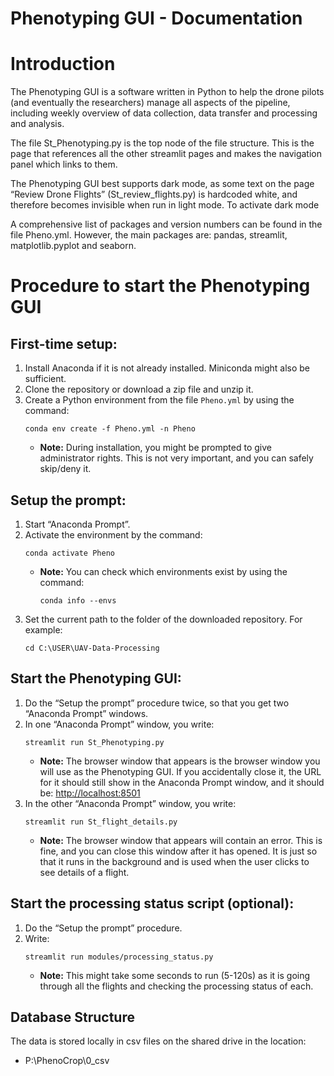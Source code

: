 # Phenotyping GUI - Documentation

# Introduction
The Phenotyping GUI is a software written in Python to help the drone pilots (and eventually the researchers) manage all aspects of the pipeline, including weekly overview of data collection, data transfer and processing and analysis.

The file St_Phenotyping.py is the top node of the file structure. This is the page that references all the other streamlit pages and makes the navigation panel which links to them.

The Phenotyping GUI best supports dark mode, as some text on the page “Review Drone Flights” (St_review_flights.py) is hardcoded white, and therefore becomes invisible when run in light mode. To activate dark mode

A comprehensive list of packages and version numbers can be found in the file Pheno.yml. However, the main packages are: pandas, streamlit, matplotlib.pyplot and seaborn.



# Procedure to start the Phenotyping GUI
## First-time setup:
<ol>
  <li>Install Anaconda if it is not already installed. Miniconda might also be sufficient.</li>
  <li>Clone the repository or download a zip file and unzip it.</li>
  <li>Create a Python environment from the file <code>Pheno.yml</code> by using the command:
    <pre><code>conda env create -f Pheno.yml -n Pheno</code></pre>
    <ul>
      <li><strong>Note:</strong> During installation, you might be prompted to give administrator rights. This is not very important, and you can safely skip/deny it.</li>
    </ul>
  </li>
</ol>







## Setup the prompt:
<ol>
  <li>Start “Anaconda Prompt”.</li>
  <li>Activate the environment by the command:
    <pre><code>conda activate Pheno</code></pre>
  </li>

  <ul>
    <li><strong>Note:</strong> You can check which environments exist by using the command:
      <pre><code>conda info --envs</code></pre>
    </li>
  </ul>

  <li>Set the current path to the folder of the downloaded repository. For example:
    <pre><code>cd C:\USER\UAV-Data-Processing</code></pre>
  </li>
</ol>











## Start the Phenotyping GUI:
<ol>
  <li>Do the “Setup the prompt” procedure twice, so that you get two “Anaconda Prompt” windows.</li>
  <li>In one “Anaconda Prompt” window, you write:
    <pre><code>streamlit run St_Phenotyping.py</code></pre>
    <ul>
      <li><strong>Note:</strong> The browser window that appears is the browser window you will use as the Phenotyping GUI. If you accidentally close it, the URL for it should still show in the Anaconda Prompt window, and it should be: <a href="http://localhost:8501">http://localhost:8501</a></li>
    </ul>
  </li>
  <li>In the other “Anaconda Prompt” window, you write:
    <pre><code>streamlit run St_flight_details.py</code></pre>
    <ul>
      <li><strong>Note:</strong> The browser window that appears will contain an error. This is fine, and you can close this window after it has opened. It is just so that it runs in the background and is used when the user clicks to see details of a flight.</li>
    </ul>
  </li>
</ol>










## Start the processing status script (optional):
<ol>
  <li>Do the “Setup the prompt” procedure.</li>
  <li>Write:
    <pre><code>streamlit run modules/processing_status.py</code></pre>
    <ul>
      <li><strong>Note:</strong> This might take some seconds to run (5-120s) as it is going through all the flights and checking the processing status of each.</li>
    </ul>
  </li>
</ol>





## Database Structure
The data is stored locally in csv files on the shared drive in the location:
-	P:\PhenoCrop\0_csv



